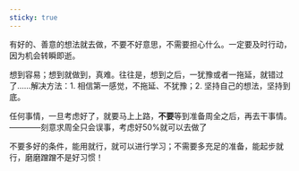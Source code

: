 ```yaml
---
sticky: true
---
```


有好的、善意的想法就去做，不要不好意思，不需要担心什么。一定要及时行动，因为机会转瞬即逝。

想到容易；想到就做到，真难。往往是，想到之后，一犹豫或者一拖延，就错过了……解决方法：1. 相信第一感觉，不拖延、不犹豫；2. 坚持自己的想法，坚持到底。

任何事情，一旦考虑好了，就要马上上路，**不要**等到准备周全之后，再去干事情。————刻意求周全只会误事，考虑好50%就可以去做了

不要多好的条件，能用就行，就可以进行学习；不需要多充足的准备，能起步就行，磨磨蹭蹭不是好习惯！